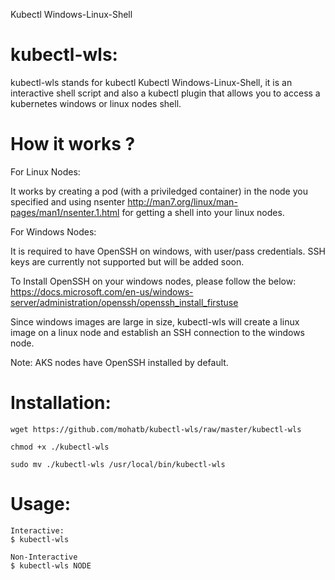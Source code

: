 Kubectl Windows-Linux-Shell

# kubectl-wls:
kubectl-wls stands for kubectl Kubectl Windows-Linux-Shell, it is an interactive shell script and also a kubectl plugin that allows you to access a kubernetes windows or linux nodes shell.

# How it works ?

For Linux Nodes:

It works by creating a pod (with a priviledged container) in the node you specified and using nsenter http://man7.org/linux/man-pages/man1/nsenter.1.html for getting a shell into your linux nodes.


For Windows Nodes:

It is required to have OpenSSH on windows, with user/pass credentials. SSH keys are currently not supported but will be added soon.

To Install OpenSSH on your windows nodes, please follow the below:
https://docs.microsoft.com/en-us/windows-server/administration/openssh/openssh_install_firstuse

Since windows images are large in size, kubectl-wls will create a linux image on a linux node and establish an SSH connection to the windows node.

Note: AKS nodes have OpenSSH installed by default.


# Installation:
```
wget https://github.com/mohatb/kubectl-wls/raw/master/kubectl-wls

chmod +x ./kubectl-wls

sudo mv ./kubectl-wls /usr/local/bin/kubectl-wls
```

# Usage:
```
Interactive:
$ kubectl-wls

Non-Interactive
$ kubectl-wls NODE
```
